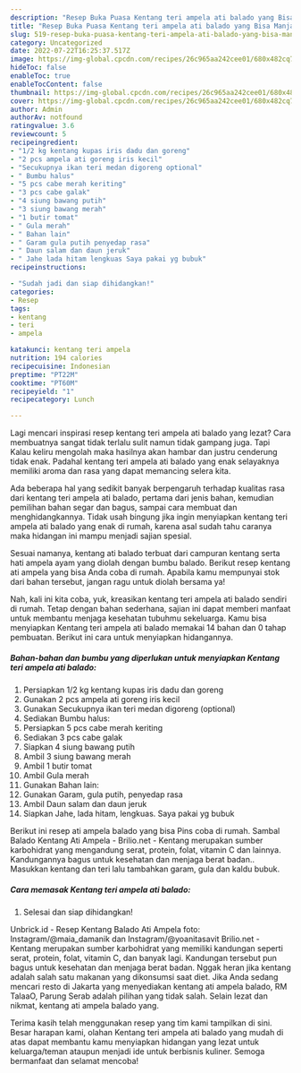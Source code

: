 ```yaml
---
description: "Resep Buka Puasa Kentang teri ampela ati balado yang Bisa Manjain Lidah "
title: "Resep Buka Puasa Kentang teri ampela ati balado yang Bisa Manjain Lidah "
slug: 519-resep-buka-puasa-kentang-teri-ampela-ati-balado-yang-bisa-manjain-lidah
category: Uncategorized
date: 2022-07-22T16:25:37.517Z
image: https://img-global.cpcdn.com/recipes/26c965aa242cee01/680x482cq70/kentang-teri-ampela-ati-balado-foto-resep-utama.jpg
hideToc: false
enableToc: true
enableTocContent: false
thumbnail: https://img-global.cpcdn.com/recipes/26c965aa242cee01/680x482cq70/kentang-teri-ampela-ati-balado-foto-resep-utama.jpg
cover: https://img-global.cpcdn.com/recipes/26c965aa242cee01/680x482cq70/kentang-teri-ampela-ati-balado-foto-resep-utama.jpg
author: Admin
authorAv: notfound
ratingvalue: 3.6
reviewcount: 5
recipeingredient:
- "1/2 kg kentang kupas iris dadu dan goreng"
- "2 pcs ampela ati goreng iris kecil"
- "Secukupnya ikan teri medan digoreng optional"
- " Bumbu halus"
- "5 pcs cabe merah keriting"
- "3 pcs cabe galak"
- "4 siung bawang putih"
- "3 siung bawang merah"
- "1 butir tomat"
- " Gula merah"
- " Bahan lain"
- " Garam gula putih penyedap rasa"
- " Daun salam dan daun jeruk"
- " Jahe lada hitam lengkuas Saya pakai yg bubuk"
recipeinstructions:

- "Sudah jadi dan siap dihidangkan!"
categories:
- Resep
tags:
- kentang
- teri
- ampela

katakunci: kentang teri ampela 
nutrition: 194 calories
recipecuisine: Indonesian
preptime: "PT22M"
cooktime: "PT60M"
recipeyield: "1"
recipecategory: Lunch

---
```



Lagi mencari inspirasi resep kentang teri ampela ati balado yang lezat? Cara membuatnya sangat tidak terlalu sulit namun tidak gampang juga. Tapi Kalau keliru mengolah maka hasilnya akan hambar dan justru cenderung tidak enak. Padahal kentang teri ampela ati balado yang enak selayaknya memiliki aroma dan rasa yang dapat memancing selera kita.


Ada beberapa hal yang sedikit banyak berpengaruh terhadap kualitas rasa dari kentang teri ampela ati balado, pertama dari jenis bahan, kemudian pemilihan bahan segar dan bagus, sampai cara membuat dan menghidangkannya. Tidak usah bingung jika ingin menyiapkan kentang teri ampela ati balado yang enak di rumah, karena asal sudah tahu caranya maka hidangan ini mampu menjadi sajian spesial.

Sesuai namanya, kentang ati balado terbuat dari campuran kentang serta hati ampela ayam yang diolah dengan bumbu balado. Berikut resep kentang ati ampela yang bisa Anda coba di rumah. Apabila kamu mempunyai stok dari bahan tersebut, jangan ragu untuk diolah bersama ya!


Nah, kali ini kita coba, yuk, kreasikan kentang teri ampela ati balado sendiri di rumah. Tetap dengan bahan sederhana, sajian ini dapat memberi manfaat untuk membantu menjaga kesehatan tubuhmu sekeluarga. Kamu bisa menyiapkan Kentang teri ampela ati balado memakai 14 bahan dan 0 tahap pembuatan. Berikut ini cara untuk menyiapkan hidangannya.

<!--inarticleads1-->

##### Bahan-bahan dan bumbu yang diperlukan untuk menyiapkan Kentang teri ampela ati balado:

1. Persiapkan 1/2 kg kentang kupas iris dadu dan goreng
1. Gunakan 2 pcs ampela ati goreng iris kecil
1. Gunakan Secukupnya ikan teri medan digoreng (optional)
1. Sediakan  Bumbu halus:
1. Persiapkan 5 pcs cabe merah keriting
1. Sediakan 3 pcs cabe galak
1. Siapkan 4 siung bawang putih
1. Ambil 3 siung bawang merah
1. Ambil 1 butir tomat
1. Ambil  Gula merah
1. Gunakan  Bahan lain:
1. Gunakan  Garam, gula putih, penyedap rasa
1. Ambil  Daun salam dan daun jeruk
1. Siapkan  Jahe, lada hitam, lengkuas. Saya pakai yg bubuk


Berikut ini resep ati ampela balado yang bisa Pins coba di rumah. Sambal Balado Kentang Ati Ampela - Brilio.net - Kentang merupakan sumber karbohidrat yang mengandung serat, protein, folat, vitamin C dan lainnya. Kandungannya bagus untuk kesehatan dan menjaga berat badan.. Masukkan kentang dan teri lalu tambahkan garam, gula dan kaldu bubuk. 

<!--inarticleads2-->

##### Cara memasak Kentang teri ampela ati balado:


1. Selesai dan siap dihidangkan!

Unbrick.id - Resep Kentang Balado Ati Ampela foto: Instagram/@maia_damanik dan Instagram/@yoanitasavit Brilio.net - Kentang merupakan sumber karbohidrat yang memiliki kandungan seperti serat, protein, folat, vitamin C, dan banyak lagi. Kandungan tersebut pun bagus untuk kesehatan dan menjaga berat badan. Nggak heran jika kentang adalah salah satu makanan yang dikonsumsi saat diet. Jika Anda sedang mencari resto di Jakarta yang menyediakan kentang ati ampela balado, RM TalaaO, Parung Serab adalah pilihan yang tidak salah. Selain lezat dan nikmat, kentang ati ampela balado yang. 

Terima kasih telah menggunakan resep yang tim kami tampilkan di sini. Besar harapan kami, olahan Kentang teri ampela ati balado yang mudah di atas dapat membantu kamu menyiapkan hidangan yang lezat untuk keluarga/teman ataupun menjadi ide untuk berbisnis kuliner. Semoga bermanfaat dan selamat mencoba!
